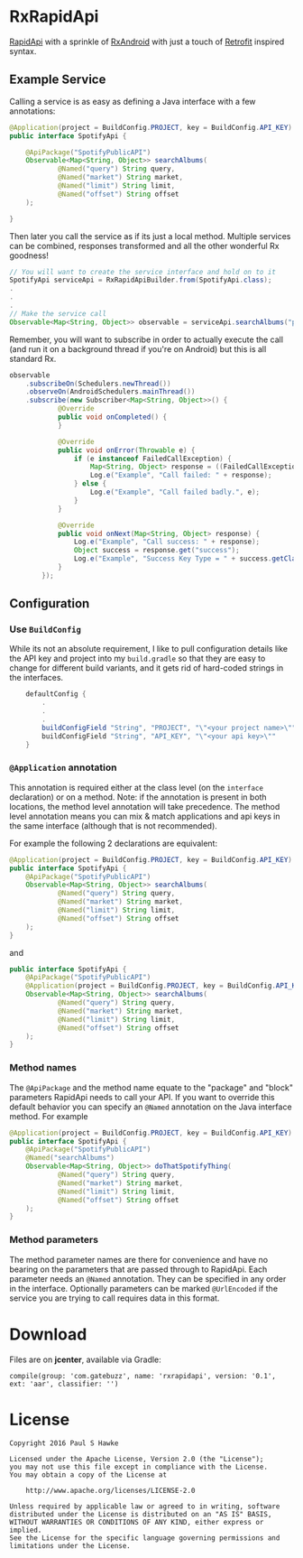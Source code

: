 # RxRapidApi
[RapidApi](https://www.rapidapi.com/) with a sprinkle of [RxAndroid](https://github.com/ReactiveX/RxAndroid) with just a touch of [Retrofit](https://github.com/square/retrofit) inspired syntax.

## Example Service
Calling a service is as easy as defining a Java interface with a few annotations:

```java
@Application(project = BuildConfig.PROJECT, key = BuildConfig.API_KEY)
public interface SpotifyApi {

    @ApiPackage("SpotifyPublicAPI")
    Observable<Map<String, Object>> searchAlbums(
            @Named("query") String query,
            @Named("market") String market,
            @Named("limit") String limit,
            @Named("offset") String offset
    );

}
```
Then later you call the service as if its just a local method.  Multiple services can be combined, responses transformed and all the other wonderful Rx goodness!

```java
// You will want to create the service interface and hold on to it
SpotifyApi serviceApi = RxRapidApiBuilder.from(SpotifyApi.class);
.
.
.
// Make the service call
Observable<Map<String, Object>> observable = serviceApi.searchAlbums("panic at the disco", "", "", "");
```
Remember, you will want to subscribe in order to actually execute the call (and run it on a background thread if you're on Android) but this is all standard Rx.

```java
observable
    .subscribeOn(Schedulers.newThread())
    .observeOn(AndroidSchedulers.mainThread())
    .subscribe(new Subscriber<Map<String, Object>>() {
            @Override
            public void onCompleted() {
            }

            @Override
            public void onError(Throwable e) {
                if (e instanceof FailedCallException) {
                    Map<String, Object> response = ((FailedCallException) e).getResponse();
                    Log.e("Example", "Call failed: " + response);
                } else {
                    Log.e("Example", "Call failed badly.", e);
                }
            }

            @Override
            public void onNext(Map<String, Object> response) {
                Log.e("Example", "Call success: " + response);
                Object success = response.get("success");
                Log.e("Example", "Success Key Type = " + success.getClass().getSimpleName());
            }
        });
```

## Configuration
### Use ```BuildConfig```
While its not an absolute requirement, I like to pull configuration details like the API key and project into my ```build.gradle``` so that they are easy to change for different build variants, and it gets rid of hard-coded strings in the interfaces.
```java
    defaultConfig {
        .
        .
        .
        buildConfigField "String", "PROJECT", "\"<your project name>\""
        buildConfigField "String", "API_KEY", "\"<your api key>\""
    }
```
### ```@Application``` annotation

This annotation is required either at the class level (on the ```interface``` declaration) or on a method.  Note: if the annotation is present in both locations, the method level annotation will take precedence.  The method level annotation means you can mix & match applications and api keys in the same interface (although that is not recommended).

For example the following 2 declarations are equivalent:

```java
@Application(project = BuildConfig.PROJECT, key = BuildConfig.API_KEY)
public interface SpotifyApi {
    @ApiPackage("SpotifyPublicAPI")
    Observable<Map<String, Object>> searchAlbums(
            @Named("query") String query,
            @Named("market") String market,
            @Named("limit") String limit,
            @Named("offset") String offset
    );
}
```
and
```java
public interface SpotifyApi {
    @ApiPackage("SpotifyPublicAPI")
    @Application(project = BuildConfig.PROJECT, key = BuildConfig.API_KEY)
    Observable<Map<String, Object>> searchAlbums(
            @Named("query") String query,
            @Named("market") String market,
            @Named("limit") String limit,
            @Named("offset") String offset
    );
}
```
### Method names

The ```@ApiPackage``` and the method name equate to the "package" and "block" parameters RapidApi needs to call your API.  If you want to
override this default behavior you can specify an ```@Named``` annotation on the Java interface method.  For example

```java
@Application(project = BuildConfig.PROJECT, key = BuildConfig.API_KEY)
public interface SpotifyApi {
    @ApiPackage("SpotifyPublicAPI")
    @Named("searchAlbums")
    Observable<Map<String, Object>> doThatSpotifyThing(
            @Named("query") String query,
            @Named("market") String market,
            @Named("limit") String limit,
            @Named("offset") String offset
    );
}
```

### Method parameters

The method parameter names are there for convenience and have no bearing on the parameters that are passed through to RapidApi.
Each parameter needs an ```@Named``` annotation.  They can be specified in any order in the interface.  Optionally parameters
can be marked ```@UrlEncoded``` if the service you are trying to call requires data in this format.

# Download

Files are on **jcenter**, available via Gradle:
```
compile(group: 'com.gatebuzz', name: 'rxrapidapi', version: '0.1', ext: 'aar', classifier: '')
```

# License
    Copyright 2016 Paul S Hawke

    Licensed under the Apache License, Version 2.0 (the "License");
    you may not use this file except in compliance with the License.
    You may obtain a copy of the License at

        http://www.apache.org/licenses/LICENSE-2.0

    Unless required by applicable law or agreed to in writing, software
    distributed under the License is distributed on an "AS IS" BASIS,
    WITHOUT WARRANTIES OR CONDITIONS OF ANY KIND, either express or implied.
    See the License for the specific language governing permissions and
    limitations under the License.
